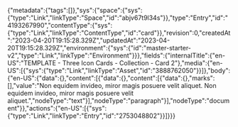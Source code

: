 {"metadata":{"tags":[]},"sys":{"space":{"sys":{"type":"Link","linkType":"Space","id":"abjv67t9l34s"}},"type":"Entry","id":"4193267990","contentType":{"sys":{"type":"Link","linkType":"ContentType","id":"card"}},"revision":0,"createdAt":"2023-04-20T19:15:28.329Z","updatedAt":"2023-04-20T19:15:28.329Z","environment":{"sys":{"id":"master-starter-v2","type":"Link","linkType":"Environment"}}},"fields":{"internalTitle":{"en-US":"TEMPLATE - Three Icon Cards - Collection - Card 2"},"media":{"en-US":[{"sys":{"type":"Link","linkType":"Asset","id":"3888762050"}}]},"body":{"en-US":{"data":{},"content":[{"data":{},"content":[{"data":{},"marks":[],"value":"Non equidem invideo, miror magis posuere velit aliquet. Non equidem invideo, miror magis posuere velit aliquet.","nodeType":"text"}],"nodeType":"paragraph"}],"nodeType":"document"}},"actions":{"en-US":[{"sys":{"type":"Link","linkType":"Entry","id":"2753048802"}}]}}}